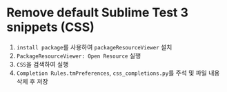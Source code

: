 # Remove default Sublime Test 3 snippets (CSS)

1. `install package`를 사용하여 `packageResourceViewer` 설치
2. `PackageResourceViewer: Open Resource` 실행
3. `CSS`을 검색하여 실행
4. `Completion Rules.tmPreferences`, `css_completions.py`를 주석 및 파일 내용삭제 후 저장